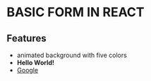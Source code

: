 
# BASIC FORM IN REACT
## Features
  - animated background with five colors
  - <strong> Hello World! </strong>
  - <a href="www.google.com">Google</a>

